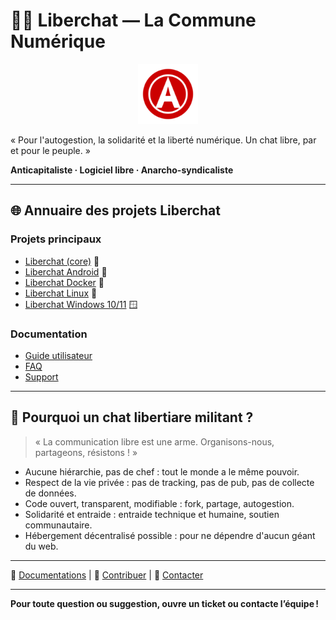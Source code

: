 # 🚩✊ Liberchat — La Commune Numérique

<p align="center">
  <img src="assets/icons/256x256/liberchat.png" alt="Logo Liberchat" width="96" height="96" />
</p>

« Pour l'autogestion, la solidarité et la liberté numérique. Un chat libre, par et pour le peuple. »

**Anticapitaliste · Logiciel libre · Anarcho-syndicaliste**

---

## 🌐 Annuaire des projets Liberchat

### Projets principaux
- [Liberchat (core)](https://github.com/Liberchat/Liberchat) 💬
- [Liberchat Android](https://github.com/Liberchat/Liberchat-android) 🤖
- [Liberchat Docker](https://github.com/Liberchat/Liberchat-docker) 🐳
- [Liberchat Linux](https://github.com/Liberchat/Liberchat-Linux) 🐧
- [Liberchat Windows 10/11](https://github.com/Liberchat/Liberchat-win10-11) 🪟

### Documentation
- [Guide utilisateur](https://github.com/Liberchat/Liberchat/blob/Liberchat6.1.16/docs/Home.md)
- [FAQ](https://github.com/Liberchat/Liberchat/wiki/FAQ)
- [Support](mailto:contact@unionlibertaireanarchiste.org)

---

## 🏴 Pourquoi un chat libertiare militant ?

> « La communication libre est une arme. Organisons-nous, partageons, résistons ! »

- Aucune hiérarchie, pas de chef : tout le monde a le même pouvoir.
- Respect de la vie privée : pas de tracking, pas de pub, pas de collecte de données.
- Code ouvert, transparent, modifiable : fork, partage, autogestion.
- Solidarité et entraide : entraide technique et humaine, soutien communautaire.
- Hébergement décentralisé possible : pour ne dépendre d'aucun géant du web.

---

📝 [Documentations](#) | 🤝 [Contribuer](#) | 📧 [Contacter](mailto:contact@unionlibertaireanarchiste.org)

---

**Pour toute question ou suggestion, ouvre un ticket ou contacte l’équipe !**
